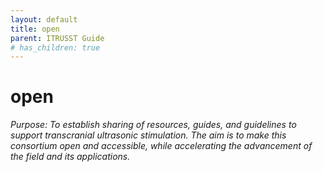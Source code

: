 ```yaml
---
layout: default
title: open
parent: ITRUSST Guide
# has_children: true
---
```

# open
*Purpose: To establish sharing of resources, guides, and guidelines to support transcranial ultrasonic stimulation. The aim is to make this consortium open and accessible, while accelerating the advancement of the field and its applications.*
